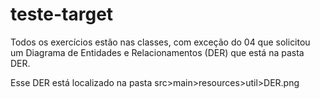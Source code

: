 # teste-target
Todos os exercícios estão nas classes, com exceção do 04 que solicitou um Diagrama de Entidades e Relacionamentos (DER) que está na pasta DER.

Esse DER está localizado na pasta src>main>resources>util>DER.png
